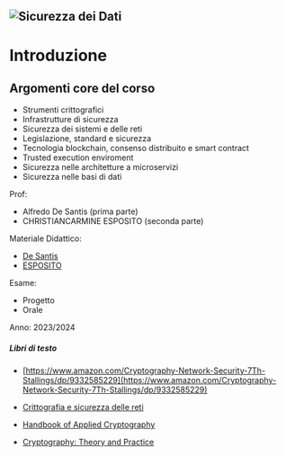 ![Sicurezza dei Dati](https://www.key4biz.it/wp-content/uploads/2019/01/data-protection-e1548090116922-480x240.jpg)
--- 

# Introduzione

## Argomenti core del corso
- Strumenti crittografici
- Infrastrutture di sicurezza
- Sicurezza dei sistemi e delle reti
- Legislazione, standard e sicurezza
- Tecnologia blockchain, consenso distribuito e smart contract
- Trusted execution enviroment
- Sicurezza nelle architetture a microservizi
- Sicurezza nelle basi di dati


Prof: 
- Alfredo De Santis (prima parte) 
- CHRISTIANCARMINE ESPOSITO (seconda parte)

Materiale Didattico:
- [De Santis](http://www.di-srv.unisa.it/~ads/pages/index.php/sicurezza/)
-  [ESPOSITO](https://elearning.informatica.unisa.it/el-platform/course/view.php?id=960)

Esame: 
- Progetto 
- Orale

Anno: 2023/2024

##### Libri di testo

- [https://www.amazon.com/Cryptography-Network-Security-7Th-Stallings/dp/9332585229](https://www.amazon.com/Cryptography-Network-Security-7Th-Stallings/dp/9332585229)

- [Crittografia e sicurezza delle reti ](https://www.amazon.it/Crittografia-sicurezza-delle-William-Stallings/dp/8838663777/ref=sr_1_1?__mk_it_IT=%C3%85M%C3%85%C5%BD%C3%95%C3%91&keywords=Crittografia+e+sicurezza+delle+ret&s=books&sr=1-1)

- [Handbook of Applied Cryptography](https://www.amazon.it/Handbook-Applied-Cryptography-Alfred-Menezes/dp/0849385237/ref=sr_1_1?__mk_it_IT=%C3%85M%C3%85%C5%BD%C3%95%C3%91&keywords=handbook+of+applied+cryptography&s=books&sr=1-1)

- [Cryptography: Theory and Practice](https://www.amazon.it/Cryptography-Practice-Douglas-Robert-Stinson/dp/1138197017/ref=sr_1_1?__mk_it_IT=%C3%85M%C3%85%C5%BD%C3%95%C3%91&keywords=cryptography+theory+and+practice&s=books&sr=1-1)



